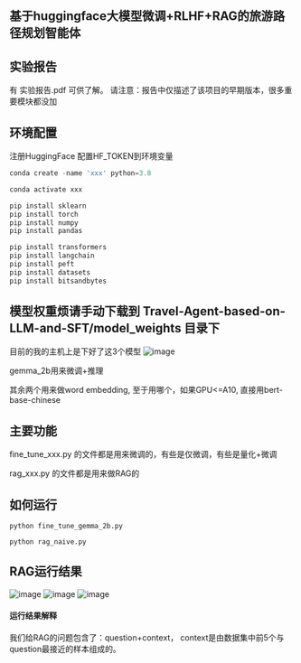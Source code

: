 ## 基于huggingface大模型微调+RLHF+RAG的旅游路径规划智能体

## 实验报告
有 实验报告.pdf 可供了解。
请注意：报告中仅描述了该项目的早期版本，很多重要模块都没加

## 环境配置

注册HuggingFace
配置HF_TOKEN到环境变量

```python
conda create -name 'xxx' python=3.8

conda activate xxx

pip install sklearn
pip install torch
pip install numpy
pip install pandas

pip install transformers
pip install langchain
pip install peft
pip install datasets
pip install bitsandbytes
```



## 模型权重烦请手动下载到 Travel-Agent-based-on-LLM-and-SFT/model_weights 目录下

目前的我的主机上是下好了这3个模型
![image](https://github.com/user-attachments/assets/29ae0f5c-c6ff-462b-a4bf-a895e32765bc)

gemma_2b用来微调+推理

其余两个用来做word embedding, 至于用哪个，如果GPU<=A10, 直接用bert-base-chinese







## 主要功能

fine_tune_xxx.py 的文件都是用来微调的，有些是仅微调，有些是量化+微调


rag_xxx.py 的文件都是用来做RAG的




## 如何运行

```shell
python fine_tune_gemma_2b.py
```


```shell
python rag_naive.py
```







## RAG运行结果
![image](https://github.com/user-attachments/assets/ceec5972-c689-47ba-91d9-9df160e54dd8)
![image](https://github.com/user-attachments/assets/27aea7e5-620b-42dd-a68d-070c5c0be2cb)
![image](https://github.com/user-attachments/assets/577a138a-f3e7-48f0-bd97-e319ae7982c7)


#### 运行结果解释
我们给RAG的问题包含了：question+context， context是由数据集中前5个与question最接近的样本组成的。
